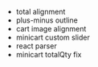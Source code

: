 - total alignment
- plus-minus outline
- cart image alignment
- minicart custom slider
- react parser
- minicart totalQty fix